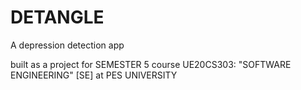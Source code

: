# DETANGLE
A depression detection app

built as a project for SEMESTER 5 course UE20CS303: "SOFTWARE ENGINEERING" [SE] at PES UNIVERSITY

